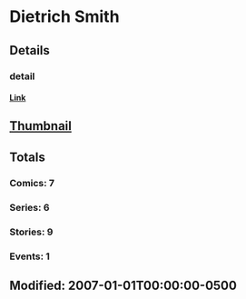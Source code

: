 # Dietrich  Smith 
## Details
### detail
#### [Link](http://marvel.com/comics/creators/3595/dietrich_smith?utm_campaign=apiRef&utm_source=225578a89fc76f3d20fbffda5d17a88d)
## [Thumbnail](http://i.annihil.us/u/prod/marvel/i/mg/b/40/image_not_available.jpg)
## Totals
### Comics: 7
### Series: 6
### Stories: 9
### Events: 1
## Modified: 2007-01-01T00:00:00-0500